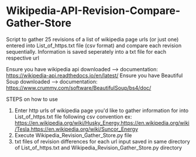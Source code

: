 # Wikipedia-API-Revision-Compare-Gather-Store
Script to gather 25 revisions of  a list of wikipedia page urls (or just one) entered into List_of_https.txt file (csv format) and compare each revision sequentially. Information is saved seperately into a txt file for each respective url

Ensure you have wikipedia api downloaded --> documentation: https://wikipedia-api.readthedocs.io/en/latest/
Ensure you have Beautiful Soup downloaded --> documentation: https://www.crummy.com/software/BeautifulSoup/bs4/doc/

STEPS on how to use
1. Enter http urls of wikipedia page you'd like to gather information for into List_of_https.txt file following csv convention
    ex: https://en.wikipedia.org/wiki/Husky_Energy,https://en.wikipedia.org/wiki/Tesla,https://en.wikipedia.org/wiki/Suncor_Energy
2. Execute  Wikipedia_Revision_Gather_Store.py file
3. txt files of revision differences for each url input saved in same directory of List_of_https.txt and Wikipedia_Revision_Gather_Store.py directory
